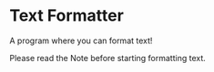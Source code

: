 # Text Formatter

A program where you can format text!

Please read the Note before starting formatting text.
